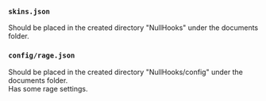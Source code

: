 
### `skins.json`
Should be placed in the created directory "NullHooks" under the documents folder.

### `config/rage.json`
Should be placed in the created directory "NullHooks/config" under the documents folder.  
Has some rage settings.

